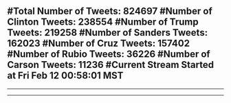 #Total Number of Tweets: 824697 
#Number of Clinton Tweets: 238554
#Number of Trump Tweets: 219258
#Number of Sanders Tweets: 162023
#Number of Cruz Tweets: 157402
#Number of Rubio Tweets: 36226
#Number of Carson Tweets: 11236
#Current Stream Started at Fri Feb 12 00:58:01 MST
---
---
---
